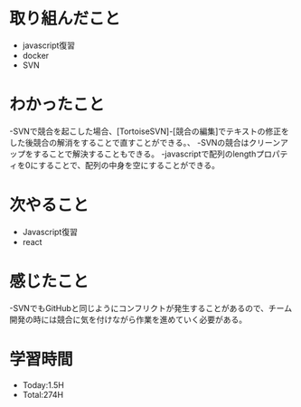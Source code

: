 # 取り組んだこと
- javascript復習
- docker
- SVN
# わかったこと
-SVNで競合を起こした場合、[TortoiseSVN]-[競合の編集]でテキストの修正をした後競合の解消をすることで直すことができる。、
-SVNの競合はクリーンアップをすることで解決することもできる。
-javascriptで配列のlengthプロパティを0にすることで、配列の中身を空にすることができる。
# 次やること
- Javascript復習
- react
# 感じたこと
-SVNでもGitHubと同じようにコンフリクトが発生することがあるので、チーム開発の時には競合に気を付けながら作業を進めていく必要がある。
# 学習時間
- Today:1.5H
- Total:274H
